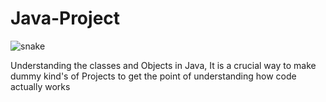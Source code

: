 # Java-Project

![snake](https://github.com/Raafey-Khan/Java-Project/assets/113880768/45220b51-c679-4180-9361-eb100222c824)

Understanding the classes and Objects in Java, It is a crucial way to make dummy kind's of Projects to get the point of understanding how code actually works
